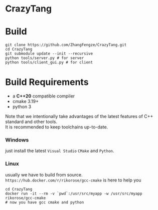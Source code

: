 # CrazyTang

Build
===============
```shell
git clone https://github.com/ZhangFengze/CrazyTang.git
cd CrazyTang
git submodule update --init --recursive
python tools/server.py # for server
python tools/client_gui.py # for client
```

Build Requirements
===============
* a **C++20** compatible compiler
* cmake 3.19+
* python 3

Note that we intentionally take advantages of the latest features of C++ standard and other tools.  
It is recommended to keep toolchains up-to-date.  

### **Windows**
just install the latest `Visual Studio` `CMake` and `Python`.  

### **Linux**
usually we have to build from source.   
`https://hub.docker.com/r/rikorose/gcc-cmake` is here to help you
```shell
cd CrazyTang
docker run -it --rm -v `pwd`:/usr/src/myapp -w /usr/src/myapp rikorose/gcc-cmake
# now you have gcc cmake and python
```



